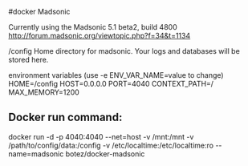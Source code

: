 #docker Madsonic

Currently using the Madsonic 5.1 beta2, build 4800
http://forum.madsonic.org/viewtopic.php?f=34&t=1134

/config
Home directory for madsonic.  Your logs and databases will be stored here.

environment variables (use -e ENV_VAR_NAME=value to change)
HOME=/config
HOST=0.0.0.0
PORT=4040
CONTEXT_PATH=/
MAX_MEMORY=1200

## Docker run command:

docker run -d -p 4040:4040 --net=host -v /mnt:/mnt -v /path/to/config/data:/config -v /etc/localtime:/etc/localtime:ro --name=madsonic botez/docker-madsonic


